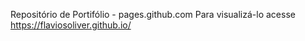 Repositório de Portifólio - pages.github.com
Para visualizá-lo acesse https://flaviosoliver.github.io/